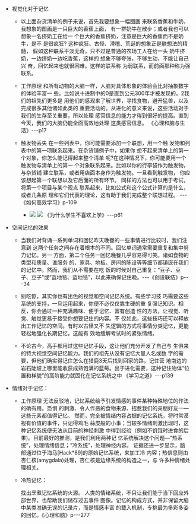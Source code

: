 - 视觉化对于记忆
    - 以上面杂货清单的例子来说，首先我要想象一幅图画
    来联系香蕉和牛奶，我想象的图画是一只巨大的香蕉上面，
    有一群奶牛在散步；或者我也可以想象一名挤奶工在给一
    个巨大的香蕉挤奶，注意是巨大的香蕉而不是奶牛，是不
    是很疯狂?
    这种疯狂、古怪、滑稽、荒诞的想象正是联想法的精髓，
    假如这种联系平淡无奇，只不过是普通的农场工人在给一头
    奶牛挤奶，一边挤奶一边吃香蕉，这样的
    想象不够夸张，不够生动，不能让自己兴
    奋，回忆起来也就很困难。这样的联系称
    为弱联系，而前面那种称为强联系。

    - 工作原理
    和所有动物的大脑一样，人脑对具体形象的体验会比对抽象数字的体验丰富一
    些。比如说十进制中的0是直到公元300年才被发现的。2我们的祖先们更多是
    用他们的感观来了解世界，寻找食物，避开猛兽，以及完成很多其他诸如此类的
    重要活动的。从进化的意义来说，这些活动对于我们的生存至关重要，所以处理
    感官信息的能力才得到很好的提高。直到今天，我们的大脑仍能全面高效地处理
    这类感官信息。
     《心理和脑与生活》---p17

  - 触发物丢失
    在一些列表中，你可能需要添加一个联想，用一个触
    发物和列表中的第一项联系起来。在杂货铺例子中，如果你
    想不起来清单上的第一个对象，你怎么能记得起来整个清单
    呢?在这种情况下，你可能要用一个触发物与清单上的第一
    个对象联系起来。比如以你的行李袋作为触发物，与杂货铺
    建立联系，或者用店面本身作为触发物。一旦看到触发物，
    你应该想起第一个联想以及它后面的所有环节。
    同样的方法也可以用于考试，将第一个项目与某个观点
    联系起来，比如公式和这个公式计算的是什么，或者几条原
    理和它们代表的理论，这有助于我们完成整个联想过程。
    ---《如何高效学习》p-109

    - ![](https://i.loli.net/2019/12/12/Ebd4FvJtQcw6Agn.png)
    ![](https://i.loli.net/2019/12/12/CrU9NJE6Slzw1j3.png)
    《为什么学生不喜欢上学》---p61
- 空间记忆的效果
    - 当我们对背诵一系列单词和回忆昨天晚餐的一些事情进行比较时，我们注意到
    这两个任务之间存在着根本的不同。回忆单词通常需要重复和集中努力记忆。另一
    方面，第二个任务一回忆晚餐几乎容易得可笑。诸如食物的类型和质量、谁服务
    的、家具、地板、房间的陈设等等细节都镇嵌在我们的记忆中。然而，我们从不需要在吃
    饭的时候对自己重复：“豆子、豆子、豆子”或“蓝地毯、蓝地毯”，以此来确保记住晚。---《创设联结》p---34

    - 别吃惊，其实你也有出色的视觉和空间记忆系统。有些学习技
    巧需要这些系统的支持，一旦运用起来，你便不必仅仅靠生硬的重
    复强记知识。相反，你会通过一种充满趣味、便于记忆、富有创造
    性的方法，让视觉、听觉、触觉更易于接受你想要记住的内容。不
    仅如此，这些技巧还可以释放出工作记忆的空间。有时以古怪又不
    失逻辑的方式将事情分类记忆，更能轻松地强化长期记忆。这能有
    效地缓解考试时的紧张情绪。
    - 不论古今，高手都用过这些记忆手段，这让他们充分开发了自己与
    生俱来的特大视觉空间记忆能力。我们的祖先从没有记忆大量人名或数
    字的需要，但他们确实得记住怎么在猎鹿3天后找到回家的路，记住营
    地南边的岩石陡坡上哪里能收获成熟饱满的蓝莓。出于进化需要，这种记住物体“位置和样貌”的高阶能力就固化在记忆系统之中
    《学习之道》---p139

- 情绪对于记忆：
  - 工作原理
    无法反驳地，记忆系统给予引发情感的事件某种特殊地位的作法的确有用。恐惧
    的刺激、令人作恶的食物来源、招惹我们的亲朋好友一—这些元素都值得记忆。
    然而，完全被情绪内容占据的记忆系统，将时常漠视有价值的事件，只记得鸡毛
    蒜皮般的小事；当较多情绪刺激出现时，这种记忆系统便无法从目前的神经刺激
    中得到经验（例如不饥饿时进食的后果)。目前最好的推测，是我们利用两种记
    忆系统解决这个问题—“热系统”，处理情绪信息；“冷系统”，处理神经内容。
    证据还进一步显示，脑部通过位于海马[Hack*89]的原始记忆系统，来加工冷
    内容；热信息则由杏仁核(amygdala)处理，杏仁核是边缘系统的构造之一，与
    许多种情绪处理相关。

  - 冷热记忆：
    
    找出烹煮记忆系统的火源。
    人类的情绪系统，不只让我们能于当下回应外部世界，也帮助我们储存过去事件
    图像。记忆的构成方式，并非保留大脑中某类准确无误的记录片，而是情感丰富
    的载入机制，专挑最为多彩多姿的回忆。《心理和脑》p---277